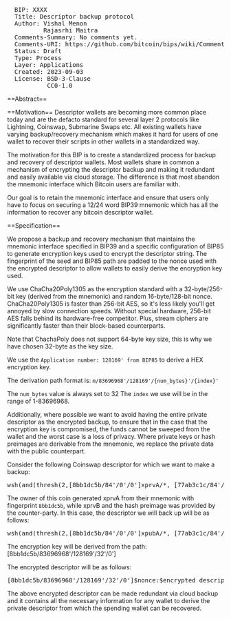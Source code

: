 <pre>
  BIP: XXXX
  Title: Descriptor backup protocol 
  Author: Vishal Menon <ishi@stackmate.org>
          Rajasrhi Maitra <raj@bitshala.org> 
  Comments-Summary: No comments yet.
  Comments-URI: https://github.com/bitcoin/bips/wiki/Comments:BIP-0128
  Status: Draft
  Type: Process
  Layer: Applications
  Created: 2023-09-03
  License: BSD-3-Clause
           CC0-1.0
</pre>

==Abstract==

==Motivation==
Descriptor wallets are becoming more common place today and are the defacto standard for several layer 2 protocols like Lightning,
Coinswap, Submarine Swaps etc. All existing wallets have varying backup/recovery mechanism which makes it hard for users of one wallet to 
recover their scripts in other wallets in a standardized way. 

The motivation for this BIP is to create a standardized process for backup and recovery of descriptor wallets.
Most wallets share in common a mechanism of encrypting the descriptor backup and making it redundant and easily available via cloud
storage. The difference is that most abandon the mnemonic interface which Bitcoin users are familiar with.

Our goal is to retain the mnemonic interface and ensure that users only have to focus on securing a 12/24 word BIP39 mnemonic which has all the 
information to recover any bitcoin descriptor wallet.

==Specification==

We propose a backup and recovery mechanism that maintains the mnemonic interface specified in BIP39 and a specific configuration
of BIP85 to generate encryption keys used to encrypt the descriptor string.
The fingerprint of the seed and BIP85 path are padded to the nonce used with the encrypted descriptor to allow wallets to easily derive the 
encryption key used. 

We use ChaCha20Poly1305 as the encryption standard with a 32-byte/256-bit key (derived from the mnemonic) and random 16-byte/128-bit nonce. 
ChaCha20Poly1305 is faster than 256-bit AES, so it's less likely you'll get annoyed by slow connection speeds. 
Without special hardware, 256-bit AES falls behind its hardware-free competitor. 
Plus, stream ciphers are significantly faster than their block-based counterparts.

Note that ChachaPoly does not support 64-byte key size, this is why we have chosen 32-byte as the key size. 

We use the `Application number: 128169' from BIP85` to derive a HEX encryption key.

The derivation path format is: `m/83696968'/128169'/{num_bytes}'/{index}'`

The `num_bytes` value is always set to 32 
The `index` we use will be in the range of 1-83696968.

Additionally, where possible we want to avoid having the entire private descriptor as the encrypted backup, to ensure that in the case 
that the encryption key is compromised, the funds cannot be sweeped from the wallet and the worst case is a loss of privacy. 
Where private keys or hash preimages are derivable from the mnemonic, we replace the private data with the public counterpart.

Consider the following Coinswap descriptor for which we want to make a backup:
<pre>
wsh(and(thresh(2,[8bb1dc5b/84'/0'/0']xprvA/*, [77ab3c1c/84'/0'/0']xprvB), hash160(preimage)))
</pre>
The owner of this coin generated xprvA from their mnemonic with fingerprint `8bb1dc5b`, while xprvB and the hash preimage was provided by the
counter-party. In this case, the descriptor we will back up will be as follows:
<pre>
wsh(and(thresh(2,[8bb1dc5b/84'/0'/0']xpubA/*, [77ab3c1c/84'/0'/0']xprvB), hash160(preimage)))
</pre>

The encryption key will be derived from the path: [8bb1dc5b/83696968'/128169'/32'/0']

The encrypted descriptor will be as follows:

<pre>
[8bb1dc5b/83696968'/128169'/32'/0']$nonce:$encrypted_descriptor
</pre>


The above encrypted descriptor can be made redundant via cloud backup and it contains all the necessary information 
for any wallet to derive the private descriptor from which the spending wallet can be recovered.
